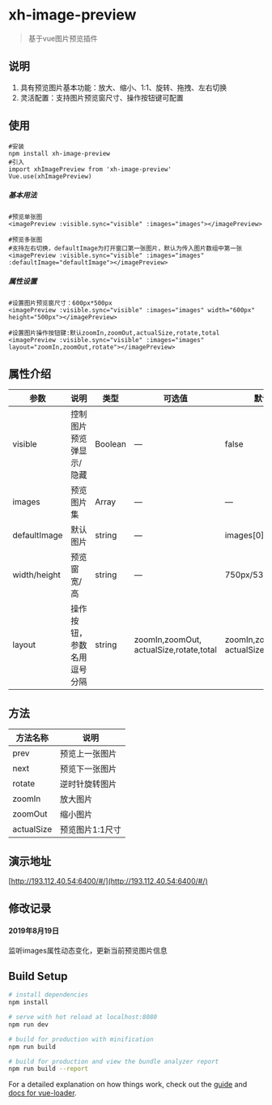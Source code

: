 # xh-image-preview

>基于vue图片预览插件

## 说明
1. 具有预览图片基本功能：放大、缩小、1:1、旋转、拖拽、左右切换
1. 灵活配置：支持图片预览窗尺寸、操作按钮键可配置


## 使用

```
#安装
npm install xh-image-preview 
#引入
import xhImagePreview from 'xh-image-preview'
Vue.use(xhImagePreview)
```
##### 基本用法
```
#预览单张图
<imagePreview :visible.sync="visible" :images="images"></imagePreview>

#预览多张图
#支持左右切换，defaultImage为打开窗口第一张图片，默认为传入图片数组中第一张
<imagePreview :visible.sync="visible" :images="images" :defaultImage="defaultImage"></imagePreview>
```
##### 属性设置
```
#设置图片预览窗尺寸：600px*500px
<imagePreview :visible.sync="visible" :images="images" width="600px" height="500px"></imagePreview>

#设置图片操作按钮键:默认zoomIn,zoomOut,actualSize,rotate,total
<imagePreview :visible.sync="visible" :images="images" layout="zoomIn,zoomOut,rotate"></imagePreview>
```

## 属性介绍

参数| 说明| 类型| 可选值| 默认值
---|---|---|---|---
visible | 控制图片预览弹显示/隐藏 |Boolean |— | false
images | 预览图片集 |Array |— | —
defaultImage | 默认图片 |string |— | images[0]
width/height | 预览窗宽/高 |string |— | 750px/536px
layout | 操作按钮，<br> 参数名用逗号分隔 |string | zoomIn,zoomOut,<br>actualSize,rotate,total | zoomIn,zoomOut,<br>actualSize,rotate,total

## 方法

方法名称| 说明
---|---
prev | 预览上一张图片
next | 预览下一张图片
rotate | 逆时针旋转图片
zoomIn | 放大图片
zoomOut | 缩小图片
actualSize | 预览图片1:1尺寸

## 演示地址 
 [http://193.112.40.54:6400/#/](http://193.112.40.54:6400/#/) 

## 修改记录
 #### 2019年8月19日
 监听images属性动态变化，更新当前预览图片信息



## Build Setup

``` bash
# install dependencies
npm install

# serve with hot reload at localhost:8080
npm run dev

# build for production with minification
npm run build

# build for production and view the bundle analyzer report
npm run build --report
```

For a detailed explanation on how things work, check out the [guide](http://vuejs-templates.github.io/webpack/) and [docs for vue-loader](http://vuejs.github.io/vue-loader).